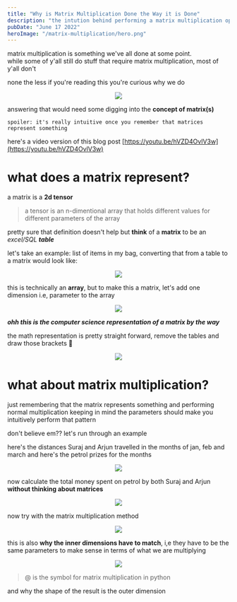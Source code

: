 ```yaml
---
title: "Why is Matrix Multiplication Done the Way it is Done"
description: "the intution behind performing a matrix multiplication operation"
pubDate: "June 17 2022"
heroImage: "/matrix-multiplication/hero.png"
---
```


matrix multiplication is something we've all done at some point.
<br/>
while some of y'all still do stuff that require matrix multiplication, most of y'all don't

none the less if you're reading this you're curious why we do
<center>

![](/matrix-multiplication/matmul.png)

</center>

answering that would need some digging into the **concept of matrix(s)**

`spoiler: it's really intuitive once you remember that matrices represent something`


here's a video version of this blog post [https://youtu.be/hVZD4OvlV3w](https://youtu.be/hVZD4OvlV3w)

# what does a matrix represent?

a matrix is a **2d tensor**

> a tensor is an n-dimentional array that holds different values for different parameters of the array

pretty sure that definition doesn't help  but **think** of a **matrix** to be an *excel/SQL **table*** 

let's take an example:
list of items in my bag,
converting that from a table to a matrix would look like:
<center>

![](/matrix-multiplication/table-1d.png)

</center>

this is technically an **array**, but to make this a matrix, let's add one dimension i.e, parameter to the array 


<center>

![](/matrix-multiplication/table-2d.png)

</center>

***ohh this is the computer science representation of a matrix by the way***

the math representation is pretty straight forward, remove the tables and draw those brackets 👀


<center>

![](/matrix-multiplication/math-matrix.png)

</center>

# what about matrix multiplication?

just remembering that the matrix represents something and performing normal multiplication keeping in mind the parameters should make you intuitively perform that pattern

don't believe em?? let's run through an example

here's the distances Suraj and Arjun travelled in the months of jan, feb and march and here's the petrol prizes for the months 

<center>

![](/matrix-multiplication/info.png)

</center>

now calculate the total money spent on petrol by both Suraj and Arjun **without thinking about matrices**

<center>

![](/matrix-multiplication/total.png)

</center>

now try with the matrix multiplication method

<center>

![](/matrix-multiplication/matmul-tot.png)

</center>

this is also **why the inner dimensions have to match**, i,e they have to be the same parameters to make sense in terms of what we are multiplying

<center>

![](/matrix-multiplication/dims.png)

</center>

> @ is the symbol for matrix multiplication in python

and why the shape of the result is the outer dimension